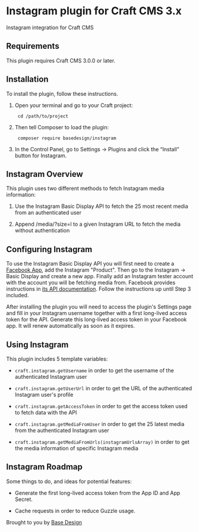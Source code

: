 # Instagram plugin for Craft CMS 3.x

Instagram integration for Craft CMS

## Requirements

This plugin requires Craft CMS 3.0.0 or later.

## Installation

To install the plugin, follow these instructions.

1. Open your terminal and go to your Craft project:

        cd /path/to/project

2. Then tell Composer to load the plugin:

        composer require basedesign/instagram

3. In the Control Panel, go to Settings → Plugins and click the “Install” button for Instagram.

## Instagram Overview

This plugin uses two different methods to fetch Instagram media information:

1. Use the Instagram Basic Display API to fetch the 25 most recent media from an authenticated user

2. Append /media/?size=l to a given Instagram URL to fetch the media without authentication

## Configuring Instagram

To use the Instagram Basic Display API you will first need to create a [Facebook App](https://developers.facebook.com/apps), add the Instagram "Product". Then go to the Instagram -> Basic Display and create a new app. Finally add an Instagram tester account with the account you will be fetching media from. Facebook provides instructions in [its API documentation](https://developers.facebook.com/docs/instagram-basic-display-api/getting-started). Follow the instructions up until Step 3 included.

After installing the plugin you will need to access the plugin's Settings page and fill in your Instagram username together with a first long-lived access token for the API. Generate this long-lived access token in your Facebook app. It will renew automatically as soon as it expires.

## Using Instagram

This plugin includes 5 template variables:

* `craft.instagram.getUsername` in order to get the username of the authenticated Instagram user

* `craft.instagram.getUserUrl` in order to get the URL of the authenticated Instagram user's profile

* `craft.instagram.getAccessToken` in order to get the access token used to fetch data with the API

* `craft.instagram.getMediaFromUser` in order to get the 25 latest media from the authenticated Instagram user

* `craft.instagram.getMediaFromUrls(instagramUrlsArray)` in order to get the media information of specific Instagram media

## Instagram Roadmap

Some things to do, and ideas for potential features:

* Generate the first long-lived access token from the App ID and App Secret.

* Cache requests in order to reduce Guzzle usage.

Brought to you by [Base Design](https://www.basedesign.com)
